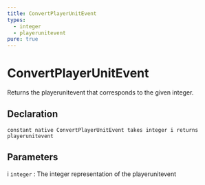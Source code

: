 ```yaml
---
title: ConvertPlayerUnitEvent
types:
  - integer
  - playerunitevent
pure: true
---
```


# ConvertPlayerUnitEvent
Returns the playerunitevent that corresponds to the given integer.

## Declaration

```jass
constant native ConvertPlayerUnitEvent takes integer i returns playerunitevent
```

## Parameters
i `integer`
: The integer representation of the playerunitevent
